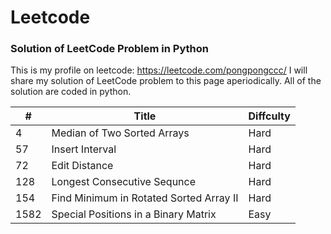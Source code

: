 # Leetcode
### Solution of LeetCode Problem in Python
This is my profile on leetcode: https://leetcode.com/pongpongccc/
I will share my solution of LeetCode problem to this page aperiodically. All of the solution are coded in python.


| #  | Title | Diffculty |
| --- | --- | --- |
| 4  | Median of Two Sorted Arrays  | Hard |
| 57  | Insert Interval  | Hard |
| 72  | Edit Distance | Hard |
| 128  | Longest Consecutive Sequnce | Hard |
| 154  | Find Minimum in Rotated Sorted Array II | Hard |
| 1582  | Special Positions in a Binary Matrix  | Easy |
